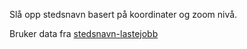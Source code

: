 Slå opp stedsnavn basert på koordinater og zoom nivå.

Bruker data fra [stedsnavn-lastejobb](https://github.com/Artsdatabanken/stedsnavn-lastejobb)
